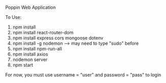 Poppin Web Application

To Use: 
1) npm install
2) npm install react-router-dom
3) npm install express cors mongoose dotenv
4) npm install -g nodemon  --> may need to type "sudo" before
5) npm install npm-run-all
6) npm install axios
5) nodemon server
6) npm start

For now, you must use username = "user" and password = "pass" to login
